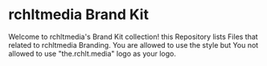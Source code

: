 # rchltmedia Brand Kit
Welcome to rchltmedia's Brand Kit collection! this Repository lists Files that related to rchltmedia Branding.
You are allowed to use the style but You not allowed to use "the.rchlt.media" logo as your logo.
